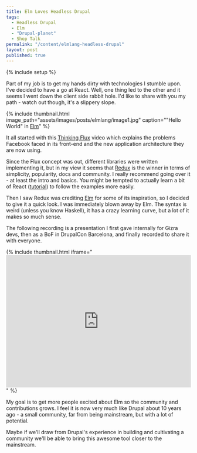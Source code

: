 ```yaml
---
title: Elm Loves Headless Drupal
tags:
  - Headless Drupal
  - Elm
  - "Drupal-planet"
  - Shop Talk
permalink: "/content/elmlang-headless-drupal"
layout: post
published: true
---
```


{% include setup %}

Part of my job is to get my hands dirty with technologies I stumble upon. I've decided to have a go at React. Well, one thing led to the other and it seems I went down the client side rabbit hole. I'd like to share with you my path - watch out though, it's a slippery slope.

{% include thumbnail.html image_path="assets/images/posts/elmlang/image1.jpg" caption="&quot;Hello World&quot; in <a href='http://elm-lang.org/'>Elm</a>" %}

It all started with this [Thinking Flux](https://www.youtube.com/watch?list=PLb0IAmt7-GS188xDYE-u1ShQmFFGbrk0v&t=621&v=nYkdrAPrdcw) video which explains the problems Facebook faced in its front-end and the new application architecture they are now using.

Since the Flux concept was out, different libraries were written implementing it, but in my view it seems that [Redux](http://rackt.github.io/redux/) is the winner in terms of simplicity, popularity, docs and community. I really recommend going over it - at least the intro and basics. You might be tempted to actually learn a bit of React ([tutorial](http://facebook.github.io/react/docs/tutorial.html)) to follow the examples more easily.

Then I saw Redux was crediting [Elm](http://elm-lang.org/) for some of its inspiration, so I decided to give it a quick look. I was immediately blown away by Elm. The syntax is weird (unless you know Haskell), it has a crazy learning curve, but a lot of it makes so much sense.

The following recording is a presentation I first gave internally for Gizra devs, then as a BoF in DrupalCon Barcelona, and finally recorded to share it with everyone.  

{% include thumbnail.html iframe="<iframe width='100%' height='360' src='https://www.youtube.com/embed/K_gTakI4Vfw?rel=0' frameborder='0' allowfullscreen></iframe>" %}

My goal is to get more people excited about Elm so the community and contributions grows. I feel it is now very much like Drupal about 10 years ago - a small community, far from being mainstream, but with a lot of potential.

Maybe if we'll draw from Drupal's experience in building and cultivating a community we'll be able to bring this awesome tool closer to the mainstream.
